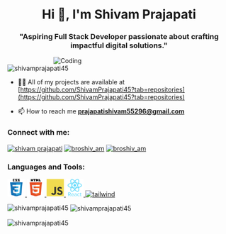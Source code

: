 <h1 align="center">Hi 👋, I'm Shivam Prajapati</h1>
<h3 align="center">"Aspiring Full Stack Developer passionate about crafting impactful digital solutions."</h3>
<img align = "right" alt='Coding' width = '400px' src = 'https://user-images.githubusercontent.com/55389276/140866485-8fb1c876-9a8f-4d6a-98dc-08c4981eaf70.gif'>

<p align="left"> <img src="https://komarev.com/ghpvc/?username=shivamprajapati45&label=Profile%20views&color=0e75b6&style=flat" alt="shivamprajapati45" /> </p>

- 👨‍💻 All of my projects are available at [https://github.com/ShivamPrajapati45?tab=repositories](https://github.com/ShivamPrajapati45?tab=repositories)

- 📫 How to reach me **prajapatishivam55296@gmail.com**

<h3 align="left">Connect with me:</h3>
<p align="left">
<a href="https://fb.com/shivam prajapati" target="blank"><img align="center" src="https://raw.githubusercontent.com/rahuldkjain/github-profile-readme-generator/master/src/images/icons/Social/facebook.svg" alt="shivam prajapati" height="30" width="40" /></a>
<a href="https://instagram.com/broshiv_am" target="blank"><img align="center" src="https://raw.githubusercontent.com/rahuldkjain/github-profile-readme-generator/master/src/images/icons/Social/instagram.svg" alt="broshiv_am" height="30" width="40" /></a>
<a href="https://www.linkedin.com/in/shivam-prajapati-62499b257" target="blank"><img align="center" src="https://raw.githubusercontent.com/rahuldkjain/github-profile-readme-generator/master/src/images/icons/Social/linkedin.svg" alt="broshiv_am" height="30" width="40" /></a>
</p>

<h3 align="left">Languages and Tools:</h3>
<p align="left"> <a href="https://www.w3schools.com/css/" target="_blank" rel="noreferrer"> <img src="https://raw.githubusercontent.com/devicons/devicon/master/icons/css3/css3-original-wordmark.svg" alt="css3" width="40" height="40"/> </a> <a href="https://www.w3.org/html/" target="_blank" rel="noreferrer"> <img src="https://raw.githubusercontent.com/devicons/devicon/master/icons/html5/html5-original-wordmark.svg" alt="html5" width="40" height="40"/> </a> <a href="https://developer.mozilla.org/en-US/docs/Web/JavaScript" target="_blank" rel="noreferrer"> <img src="https://raw.githubusercontent.com/devicons/devicon/master/icons/javascript/javascript-original.svg" alt="javascript" width="40" height="40"/> </a> <a href="https://reactjs.org/" target="_blank" rel="noreferrer"> <img src="https://raw.githubusercontent.com/devicons/devicon/master/icons/react/react-original-wordmark.svg" alt="react" width="40" height="40"/> </a> <a href="https://tailwindcss.com/" target="_blank" rel="noreferrer"> <img src="https://www.vectorlogo.zone/logos/tailwindcss/tailwindcss-icon.svg" alt="tailwind" width="40" height="40"/> </a> </p>

<p><img align="left" src="https://github-readme-stats.vercel.app/api/top-langs?username=shivamprajapati45&show_icons=true&locale=en&layout=compact" alt="shivamprajapati45" /></p>

<p>&nbsp;<img align="center" src="https://github-readme-stats.vercel.app/api?username=shivamprajapati45&show_icons=true&locale=en" alt="shivamprajapati45" /></p>

<p><img align="center" src="https://github-readme-streak-stats.herokuapp.com/?user=shivamprajapati45&" alt="shivamprajapati45" /></p>
